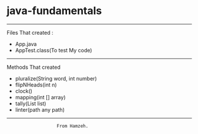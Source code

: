 # java-fundamentals

---
Files That created :

* App.java
* AppTest.class(To test My code)

---
Methods That created

* pluralize(String word, int number)
* flipNHeads(int n)
* clock()
* mapping(int [] array)
* tally(List<String> list)
* linter(path any path)


----

                       From Hamzeh.
